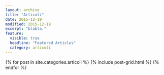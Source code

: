 ```yaml
---
layout: archive
title: "Articoli"
date: 2015-12-19
modified: 2015-12-19
excerpt: "blabla."
feature:
  visible: true
  headline: "Featured Articles"
  category: articoli
---
```

<div class="tiles">
{% for post in site.categories.articoli %}
  {% include post-grid.html %}
{% endfor %}
</div><!-- /.tiles -->
